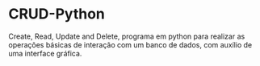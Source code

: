 # CRUD-Python
Create, Read, Update and Delete, programa em python para realizar as operações básicas de interação com um banco de dados, com auxílio de uma interface gráfica.
